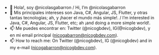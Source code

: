 - 👋 Hola!, soy @nicolasgabarron / Hi, I’m @nicolasgabarron
- 👀 Mis principales intereses son Java, C#, Angular, JS, Flutter, y otras tantas tecnologías; ah, y ¡hacer el mundo más simple!. / I’m interested in Java, C#, Angular, JS, Flutter, etc; ah ¡and doing a more simple world!.
- 📫 Me puedes encontrar en: Twitter (@nicogbdev), IG(@nicogbdev), y en mi email principal (nicogabarron@nicogbdev.com).
- 📫 How to reach me: On Twitter (@nicogbdev), IG (@nicogbdev) and in my e-mail (nicogabarron@nicogbdev.com).
